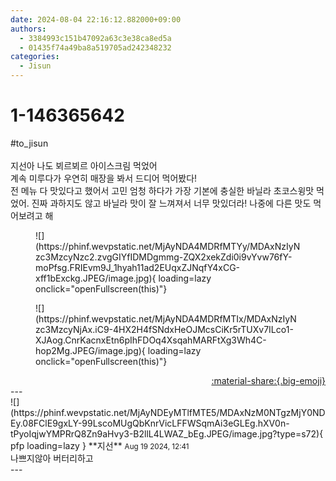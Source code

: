 ```yaml
---
date: 2024-08-04 22:16:12.882000+09:00
authors:
  - 3384993c151b47092a63c3e38ca8ed5a
  - 01435f74a49ba8a519705ad242348232
categories:
  - Jisun
---
```


# 1-146365642

<div class="post-container" markdown="1">
<div class="content-container md-sidebar__scrollwrap" markdown="1">

\#to_jisun <br><br>지선아 나도 뵈르뵈르 아이스크림 먹었어<br>계속 미루다가 우연히 매장을 봐서 드디어 먹어봤다!<br>전 메뉴 다 맛있다고 했어서 고민 엄청 하다가 가장 기본에 충실한 바닐라 초코스윙맛 먹었어. 진짜 과하지도 않고 바닐라 맛이 잘 느껴져서 너무 맛있더라! 나중에 다른 맛도 먹어보려고 해<br>
<figure markdown="1">
![](https://phinf.wevpstatic.net/MjAyNDA4MDRfMTYy/MDAxNzIyNzc3MzcyNzc2.zvgGIYfIDMDgmmg-ZQX2xekZdi0i9vYvw76fY-moPfsg.FRIEvm9J_1hyah11ad2EUqxZJNqfY4xCG-xff1bExckg.JPEG/image.jpg){ loading=lazy onclick="openFullscreen(this)"}
</figure>

<figure markdown="1">
![](https://phinf.wevpstatic.net/MjAyNDA4MDRfMTIx/MDAxNzIyNzc3MzcyNjAx.iC9-4HX2H4fSNdxHeOJMcsCiKr5rTUXv7ILco1-XJAog.CnrKacnxEtn6pIhFDOq4XsqahMARFtXg3Wh4C-hop2Mg.JPEG/image.jpg){ loading=lazy onclick="openFullscreen(this)"}
</figure>


</div>
</div>

<div style="text-align: right;" markdown="1">
<a href="https://weverse.io/fromis9/fanpost/1-146365642" style="text-align: right;">:material-share:{.big-emoji}</a>
</div>
---

<div class="comments-container md-sidebar__scrollwrap" markdown="1">
<div class="comment" markdown="1">
<div class='id-container' markdown="1">
![](https://phinf.wevpstatic.net/MjAyNDEyMTlfMTE5/MDAxNzM0NTgzMjY0NDEy.08FClE9gxLY-99LscoMUgQbKnrVicLFFWSqmAi3eGLEg.hXV0n-tPyoIqjwYMPRrQ8Zn9aHvy3-B2llL4LWAZ_bEg.JPEG/image.jpg?type=s72){ pfp loading=lazy }
**<span class="artist">지선</span>** <small>Aug 19 2024, 12:41</small><br>
</div>
<div class='comment-body' markdown="1">
나쁘지않아 버터리하고
</div>
</div>
</div>
---
